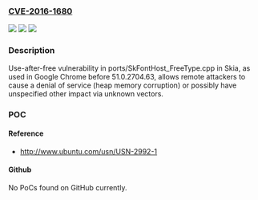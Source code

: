 ### [CVE-2016-1680](https://cve.mitre.org/cgi-bin/cvename.cgi?name=CVE-2016-1680)
![](https://img.shields.io/static/v1?label=Product&message=n%2Fa&color=blue)
![](https://img.shields.io/static/v1?label=Version&message=n%2Fa&color=blue)
![](https://img.shields.io/static/v1?label=Vulnerability&message=n%2Fa&color=brighgreen)

### Description

Use-after-free vulnerability in ports/SkFontHost_FreeType.cpp in Skia, as used in Google Chrome before 51.0.2704.63, allows remote attackers to cause a denial of service (heap memory corruption) or possibly have unspecified other impact via unknown vectors.

### POC

#### Reference
- http://www.ubuntu.com/usn/USN-2992-1

#### Github
No PoCs found on GitHub currently.

